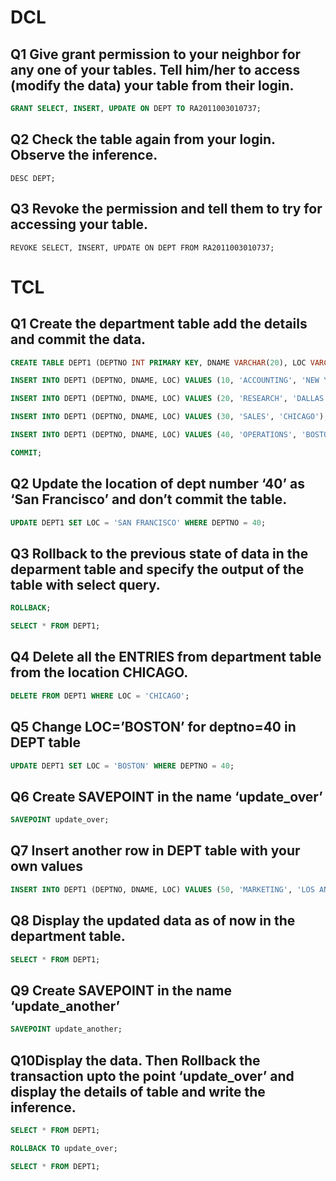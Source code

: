 
# DCL
## Q1 Give grant permission to your neighbor for any one of your tables. Tell him/her to access (modify the data) your table from their login.
```SQL
GRANT SELECT, INSERT, UPDATE ON DEPT TO RA2011003010737;
```

## Q2 Check the table again from your login. Observe the inference.
```
DESC DEPT;
```

## Q3 Revoke the permission and tell them to try for accessing your table.
```
REVOKE SELECT, INSERT, UPDATE ON DEPT FROM RA2011003010737;
```

# TCL
## Q1 Create the department table add the details and commit the data.

```sql
CREATE TABLE DEPT1 (DEPTNO INT PRIMARY KEY, DNAME VARCHAR(20), LOC VARCHAR(20));
```
```sql
INSERT INTO DEPT1 (DEPTNO, DNAME, LOC) VALUES (10, 'ACCOUNTING', 'NEW YORK');
```
```sql
INSERT INTO DEPT1 (DEPTNO, DNAME, LOC) VALUES (20, 'RESEARCH', 'DALLAS');
```
```sql
INSERT INTO DEPT1 (DEPTNO, DNAME, LOC) VALUES (30, 'SALES', 'CHICAGO');
```
```sql
INSERT INTO DEPT1 (DEPTNO, DNAME, LOC) VALUES (40, 'OPERATIONS', 'BOSTON');
```
```sql
COMMIT;
```

## Q2 Update the location of dept number ‘40’ as ‘San Francisco’  and don’t commit the table.
```sql
UPDATE DEPT1 SET LOC = 'SAN FRANCISCO' WHERE DEPTNO = 40;
```

## Q3 Rollback to the previous state of data in the deparment table and specify the output of the table with select query.
```SQL
ROLLBACK;
```
```SQL
SELECT * FROM DEPT1;
```

## Q4 Delete all the ENTRIES from department table from the location CHICAGO.
```SQL
DELETE FROM DEPT1 WHERE LOC = 'CHICAGO';
```
 
## Q5 Change LOC=’BOSTON’ for deptno=40 in DEPT table
```SQL
UPDATE DEPT1 SET LOC = 'BOSTON' WHERE DEPTNO = 40;
```

## Q6 Create SAVEPOINT in the name ‘update_over’
```SQL
SAVEPOINT update_over;
```

## Q7 Insert another row in DEPT table with your own values
```SQL
INSERT INTO DEPT1 (DEPTNO, DNAME, LOC) VALUES (50, 'MARKETING', 'LOS ANGELES');
```

## Q8 Display the updated data as of now in the department table.
```SQL
SELECT * FROM DEPT1;
```

## Q9 Create SAVEPOINT in the name ‘update_another’
```SQL
SAVEPOINT update_another;
```

## Q10Display the data. Then Rollback the transaction upto the point ‘update_over’ and display the details of table and write the inference.
```SQL
SELECT * FROM DEPT1;
```
```SQL
ROLLBACK TO update_over;
```
```SQL
SELECT * FROM DEPT1;
```
